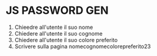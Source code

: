 # JS PASSWORD GEN

1. Chieedre all'utente il suo nome
2. Chiedere all'utente il suo cognome
3. Chiedere all'utente il suo colore preferito
4. Scrivere sulla pagina nomecognomecolorepreferito23